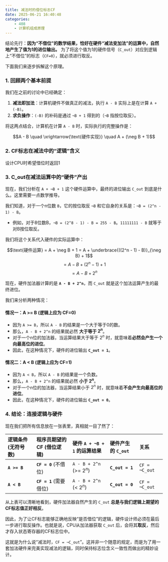 ```yaml
---
title: 减法时的借位标志CF
date: 2025-06-21 16:40:48
categories:
    - 408
    - 计算机组成原理
---
```


结论先行：**因为“不借位”的数学结果，恰好在硬件“减法变加法”的运算中，自然地产生了值为1的进位输出。** 为了将这个值为1的硬件信号（`C_out`）对应到逻辑上“不借位”的标志（`CF=0`），就必须进行取反。

下面我们来逐步拆解这个原理。

### 1. 回顾两个基本前提

我们在之前的讨论中已经确定：

1.  **减法即加法**：计算机硬件不做真正的减法，执行 `A - B` 实际上是在计算 `A + (-B)`。
2.  **求负操作**：`(-B)` 的补码是通过 `¬B + 1` 得到的（`¬B` 指按位取反）。

将这两点结合，计算机在计算 `A - B` 时，实际执行的完整操作是：

$$A - B \quad \xrightarrow{\text{硬件实现}} \quad A + (\neg B + 1)$$

### 2. CF标志在减法中的“逻辑”含义

设计CPU时希望借位时返回1

### 3. C_out在减法运算中的“硬件”产出

现在，我们分析在 `A + ¬B + 1` 这个硬件运算中，最终的进位输出 `C_out` 到底是什么。这里需要一点数学推导。

我们知道，对于一个n位数 `B`，它的按位取反 `¬B` 和它自身的关系是：`¬B = (2^n - 1) - B`。
* 例如，对于8位数B，`¬B = (2^8 - 1) - B = 255 - B`。`11111111 - B` 就等于对B按位取反。

我们将这个关系代入硬件的实际运算中：

$$\text{硬件运算} = A + \neg B + 1 = A + \underbrace{((2^n - 1) - B)}_{\neg B} + 1$$
$$= A - B + (2^n - 1) + 1$$
$$= A - B + 2^n$$

现在，硬件加法器计算的是 **`A - B + 2^n`**，而 `C_out` 就是这个加法运算产生的最终进位。

我们来分析两种情况：

#### 情况一：A >= B (逻辑上应为 CF=0)

* 因为 `A >= B`，所以 `A - B` 的结果是一个大于等于0的数。
* 那么，`A - B + 2^n` 的结果就必然 **大于等于 $2^n$**。
* 对于一个n位的加法器，当运算结果大于等于 $2^n$ 时，就意味着**必然会产生一个向最高位的进位**。
* 因此，在这种情况下，硬件的进位输出 **`C_out = 1`**。

#### 情况二：A < B (逻辑上应为 CF=1)

* 因为 `A < B`，所以 `A - B` 的结果是一个负数。
* 那么，`A - B + 2^n` 的结果就必然 **小于 $2^n$**。
* 对于一个n位的加法器，当运算结果小于 $2^n$ 时，就意味着**不会产生向最高位的进位**。
* 因此，在这种情况下，硬件的进位输出 **`C_out = 0`**。

### 4. 结论：连接逻辑与硬件

现在我们把所有信息放在一张表里，真相就一目了然了：

| 逻辑条件 (无符号数) | 程序员期望的CF (借位逻辑) | 硬件 `A + ¬B + 1` 的运算结果 | 硬件产生的 `C_out` | 关系 |
| :--- | :--- | :--- | :--- | :--- |
| **`A >= B`** | **`CF = 0`** (不借位) | `A - B + 2^n` (>= $2^n$) | **`C_out = 1`** | `CF = ¬C_out` |
| **`A < B`** | **`CF = 1`** (需要借位) | `A - B + 2^n` (< $2^n$) | **`C_out = 0`** | `CF = ¬C_out` |

从上表可以清晰地看到，硬件加法器自然产生的 `C_out` **总是与我们逻辑上期望的CF标志值正好相反**。

因此，为了让CF标志能够正确地反映“是否借位”的逻辑，硬件设计师必须在最后一步进行取反操作。也就是说，CPU从加法器获取 `C_out` 后，会将其**取反**，然后才存入状态寄存器的CF标志位中。

这就是为什么说“减法时，`CF = ¬C_out`”。这并非一个随意的规定，而是为了用一套加法硬件来完美实现减法的逻辑，同时保持标志位含义一致性而做出的精妙设计。
